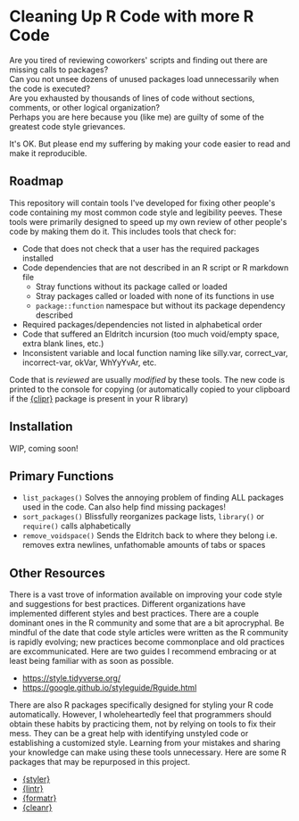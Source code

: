 # Cleaning Up R Code with more R Code
Are you tired of reviewing coworkers' scripts and finding out there are missing calls to packages? <br />
Can you not unsee dozens of unused packages load unnecessarily when the code is executed?  <br />
Are you exhausted by thousands of lines of code without sections, comments, or other logical organization? <br />
Perhaps you are here because you (like me) are guilty of some of the greatest code style grievances. <br />

It's OK. But please end my suffering by making your code easier to read and make it reproducible.

## Roadmap
This repository will contain tools I've developed for fixing other people's code containing my most common code style and legibility peeves. These tools were primarily designed to speed up my own review of other people's code by making them do it. This includes tools that check for:

- Code that does not check that a user has the required packages installed
- Code dependencies that are not described in an R script or R markdown file
  - Stray functions without its package called or loaded
  - Stray packages called or loaded with none of its functions in use
  - `package::function` namespace but without its package dependency described
- Required packages/dependencies not listed in alphabetical order
- Code that suffered an Eldritch incursion (too much void/empty space, extra blank lines, etc.)
- Inconsistent variable and local function naming like silly.var, correct_var, incorrect-var, okVar, WhYyYvAr, etc.

Code that is *reviewed* are usually _modified_ by these tools. The new code is printed to the console for copying (or automatically copied to your clipboard if the [{clipr}](http://matthewlincoln.net/clipr/) package is present in your R library)

## Installation

WIP, coming soon!

## Primary Functions

-  `list_packages()` Solves the annoying problem of finding ALL packages used in the code. Can also help find missing packages!
-  `sort_packages()` Blissfully reorganizes package lists, `library()` or `require()` calls alphabetically
-  `remove_voidspace()` Sends the Eldritch back to where they belong i.e. removes extra newlines, unfathomable amounts of tabs or spaces

## Other Resources
There is a vast trove of information available on improving your code style and suggestions for best practices. Different organizations have implemented different styles and best practices. There are a couple dominant ones in the R community and some that are a bit aprocryphal. Be mindful of the date that code style articles were written as the R community is rapidly evolving; new practices become commonplace and old practices are excommunicated. Here are two guides I recommend embracing or at least being familiar with as soon as possible.

-  https://style.tidyverse.org/
-  https://google.github.io/styleguide/Rguide.html

There are also R packages specifically designed for styling your R code automatically. However, I wholeheartedly feel that programmers should obtain these habits by practicing them, not by relying on tools to fix their mess. They can be a great help with identifying unstyled code or establishing a customized style. Learning from your mistakes and sharing your knowledge can make using these tools unnecessary. Here are some R packages that may be repurposed in this project.

-  [{styler}](https://styler.r-lib.org/)
-  [{lintr}](https://lintr.r-lib.org/)
-  [{formatr}](https://yihui.org/formatr/)
-  [{cleanr}](https://cran.r-project.org/web/packages/cleanr/vignettes/cleanr_Introduction.html)  
